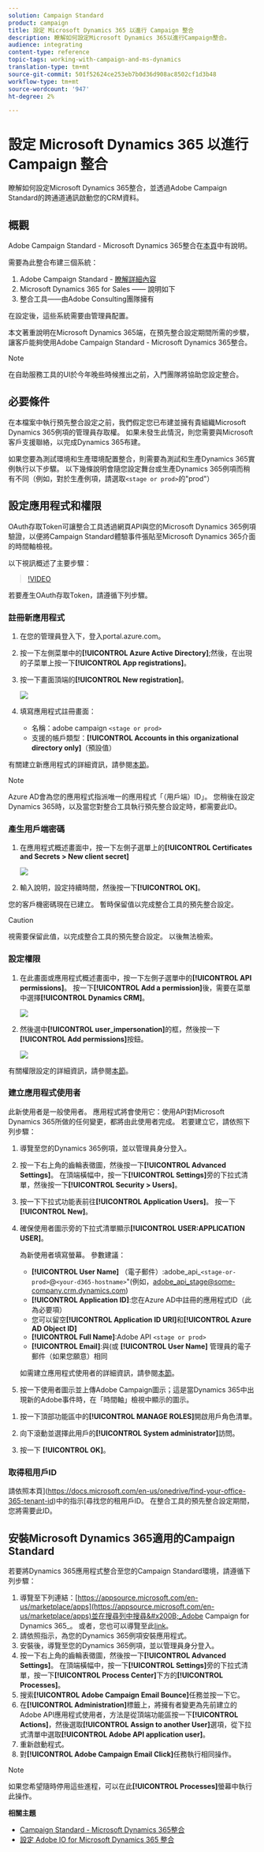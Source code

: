 ```yaml
---
solution: Campaign Standard
product: campaign
title: 設定 Microsoft Dynamics 365 以進行 Campaign 整合
description: 瞭解如何設定Microsoft Dynamics 365以進行Campaign整合。
audience: integrating
content-type: reference
topic-tags: working-with-campaign-and-ms-dynamics
translation-type: tm+mt
source-git-commit: 501f52624ce253eb7b0d36d908ac8502cf1d3b48
workflow-type: tm+mt
source-wordcount: '947'
ht-degree: 2%

---
```



# 設定 Microsoft Dynamics 365 以進行 Campaign 整合

瞭解如何設定Microsoft Dynamics 365整合，並透過Adobe Campaign Standard的跨通道通訊啟動您的CRM資料。

## 概觀

Adobe Campaign Standard - Microsoft Dynamics 365整合在[本頁](../../integrating/using/working-with-campaign-standard-and-microsoft-dynamics-365.md)中有說明。

需要為此整合布建三個系統：

1. Adobe Campaign Standard - [瞭解詳細內容](../../integrating/using/configure-adobe-io-for-ms-dynamic.md)
1. Microsoft Dynamics 365 for Sales —— 說明如下
1. 整合工具——由Adobe Consulting團隊擁有

在設定後，這些系統需要由管理員配置。

本文著重說明在Microsoft Dynamics 365端，在預先整合設定期間所需的步驟，讓客戶能夠使用Adobe Campaign Standard - Microsoft Dynamics 365整合。

>[!NOTE]
>
>在自助服務工具的UI於今年晚些時候推出之前，入門團隊將協助您設定整合。

## 必要條件

在本檔案中執行預先整合設定之前，我們假定您已布建並擁有貴組織Microsoft Dynamics 365例項的管理員存取權。  如果未發生此情況，則您需要與Microsoft客戶支援聯絡，以完成Dynamics 365布建。

如果您要為測試環境和生產環境配置整合，則需要為測試和生產Dynamics 365實例執行以下步驟。 以下幾條說明會隨您設定舞台或生產Dynamics 365例項而稍有不同（例如，對於生產例項，請選取`<stage or prod>`的&quot;prod&quot;）

## 設定應用程式和權限

OAuth存取Token可讓整合工具透過網頁API與您的Microsoft Dynamics 365例項驗證，以便將Campaign Standard體驗事件張貼至Microsoft Dynamics 365介面的時間軸檢視。

以下視訊概述了主要步驟：

>[!VIDEO](https://video.tv.adobe.com/v/27637)

若要產生OAuth存取Token，請遵循下列步驟。

### 註冊新應用程式

1. 在您的管理員登入下，登入portal.azure.com。

1. 按一下左側菜單中的&#x200B;**[!UICONTROL Azure Active Directory]**;然後，在出現的子菜單上按一下&#x200B;**[!UICONTROL App registrations]**。

1. 按一下畫面頂端的&#x200B;**[!UICONTROL New registration]**。

   ![](assets/do-not-localize/MSdynACSIntegration-7.png)

1. 填寫應用程式註冊畫面：

   * 名稱：adobe campaign `<stage or prod>`
   * 支援的帳戶類型：**[!UICONTROL Accounts in this organizational directory only]**（預設值）

有關建立新應用程式的詳細資訊，請參閱[本節](https://docs.microsoft.com/en-us/azure/active-directory/develop/quickstart-register-app)。

>[!NOTE]
>
>Azure AD會為您的應用程式指派唯一的應用程式「（用戶端）ID」。 您稍後在設定Dynamics 365時，以及當您對整合工具執行預先整合設定時，都需要此ID。

### 產生用戶端密碼

1. 在應用程式概述畫面中，按一下左側子選單上的&#x200B;**[!UICONTROL Certificates and Secrets > New client secret]**

   ![](assets/do-not-localize/MSdynACSIntegration-8.png)

1. 輸入說明，設定持續時間，然後按一下&#x200B;**[!UICONTROL OK]**。

您的客戶機密碼現在已建立。 暫時保留值以完成整合工具的預先整合設定。

>[!CAUTION]
>
>視需要保留此值，以完成整合工具的預先整合設定。 以後無法檢索。


### 設定權限

1. 在此畫面或應用程式概述畫面中，按一下左側子選單中的&#x200B;**[!UICONTROL API permissions]**。  按一下&#x200B;**[!UICONTROL Add a permission]**&#x200B;後，需要在菜單中選擇&#x200B;**[!UICONTROL Dynamics CRM]**。

   ![](assets/do-not-localize/MSdynACSIntegration-9.png)

1. 然後選中&#x200B;**[!UICONTROL user_impersonation]**&#x200B;的框，然後按一下&#x200B;**[!UICONTROL Add permissions]**&#x200B;按鈕。

   ![](assets/do-not-localize/MSdynACSIntegration-10.png)

有關權限設定的詳細資訊，請參閱[本節](https://docs.microsoft.com/en-us/azure/active-directory/develop/quickstart-configure-app-access-web-apis#add-permissions-to-access-web-apis)。

### 建立應用程式使用者

此新使用者是一般使用者。 應用程式將會使用它：使用API對Microsoft Dynamics 365所做的任何變更，都將由此使用者完成。 若要建立它，請依照下列步驟：

1. 導覽至您的Dynamics 365例項，並以管理員身分登入。

1. 按一下右上角的齒輪表徵圖，然後按一下&#x200B;**[!UICONTROL Advanced Settings]**。 在頂端橫幅中，按一下&#x200B;**[!UICONTROL Settings]**&#x200B;旁的下拉式清單，然後按一下&#x200B;**[!UICONTROL Security > Users]**。

1. 按一下下拉式功能表前往&#x200B;**[!UICONTROL Application Users]**。 按一下 **[!UICONTROL New]**。

1. 確保使用者圖示旁的下拉式清單顯示&#x200B;**[!UICONTROL USER:APPLICATION USER]**。

   為新使用者填寫螢幕。  參數建議：

   * **[!UICONTROL User Name]** （電子郵件）:adobe_api_`<stage-or-prod>`@`<your-d365-hostname>`&quot;(例如，adobe_api_stage@some-company.crm.dynamics.com)
   * **[!UICONTROL Application ID]**:您在Azure AD中註冊的應用程式ID（此為必要項）
   * 您可以留空&#x200B;**[!UICONTROL Application ID URI]**&#x200B;和&#x200B;**[!UICONTROL Azure AD Object ID]**
   * **[!UICONTROL Full Name]**:Adobe API  `<stage or prod>`
   * **[!UICONTROL Email]**:與(或 **[!UICONTROL User Name]** 管理員的電子郵件（如果您願意）相同

   如需建立應用程式使用者的詳細資訊，請參閱[本節](https://docs.microsoft.com/en-gb/power-platform/admin/create-users-assign-online-security-roles#create-an-application-user)。

1. 按一下使用者圖示並上傳Adobe Campaign圖示；這是當Dynamics 365中出現新的Adobe事件時，在「時間軸」檢視中顯示的圖示。

<!-- ***getfile*** adobe campaign logo-->

1. 按一下頂部功能區中的&#x200B;**[!UICONTROL MANAGE ROLES]**&#x200B;開啟用戶角色清單。

1. 向下滾動並選擇此用戶的&#x200B;**[!UICONTROL System administrator]**&#x200B;訪問。

1. 按一下 **[!UICONTROL OK]**。

### 取得租用戶ID

請依照本頁](https://docs.microsoft.com/en-us/onedrive/find-your-office-365-tenant-id)中的指示[尋找您的租用戶ID。  在整合工具的預先整合設定期間，您將需要此ID。

## 安裝Microsoft Dynamics 365適用的Campaign Standard

若要將Dynamics 365應用程式整合至您的Campaign Standard環境，請遵循下列步驟：

1. 導覽至下列連結：[https://appsource.microsoft.com/en-us/marketplace/apps](https://appsource.microsoft.com/en-us/marketplace/apps)並在搜尋列中搜尋&#x200B;_Adobe Campaign for Dynamics 365_。
或者，您也可以導覽至此[link](https://appsource.microsoft.com/en-us/product/dynamics-365/adobecampaign.re4snj-a4n7-5t6y-a14br-d5d1b?flightCodes=adobesignhide&amp;tab=Overview)。
1. 請依照指示，為您的Dynamics 365例項安裝應用程式。
1. 安裝後，導覽至您的Dynamics 365例項，並以管理員身分登入。
1. 按一下右上角的齒輪表徵圖，然後按一下&#x200B;**[!UICONTROL Advanced Settings]**。 在頂端橫幅中，按一下&#x200B;**[!UICONTROL Settings]**&#x200B;旁的下拉式清單，按一下&#x200B;**[!UICONTROL Process Center]**&#x200B;下方的&#x200B;**[!UICONTROL Processes]**。
1. 搜索&#x200B;**[!UICONTROL Adobe Campaign Email Bounce]**&#x200B;任務並按一下它。
1. 在&#x200B;**[!UICONTROL Administration]**&#x200B;標籤上，將擁有者變更為先前建立的Adobe API應用程式使用者，方法是從頂端功能區按一下&#x200B;**[!UICONTROL Actions]**，然後選取&#x200B;**[!UICONTROL Assign to another User]**&#x200B;選項，從下拉式清單中選取&#x200B;**[!UICONTROL Adobe API application user]**。
1. 重新啟動程式。
1. 對&#x200B;**[!UICONTROL Adobe Campaign Email Click]**&#x200B;任務執行相同操作。

>[!NOTE]
>
>如果您希望隨時停用這些進程，可以在此&#x200B;**[!UICONTROL Processes]**&#x200B;螢幕中執行此操作。

**相關主題**

* [Campaign Standard - Microsoft Dynamics 365整合](../../integrating/using/working-with-campaign-standard-and-microsoft-dynamics-365.md)
* [設定 Adobe IO for Microsoft Dynamics 365 整合](../../integrating/using/configure-adobe-io-for-ms-dynamic.md)
